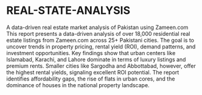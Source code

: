 # REAL-STATE-ANALYSIS
A data-driven real estate market analysis of Pakistan using Zameen.com
 This report presents a data-driven analysis of over 18,000 residential real estate listings from Zameen.com across 25+
 Pakistani cities. The goal is to uncover trends in property pricing, rental yield (ROI), demand patterns, and investment
 opportunities.
 Key findings show that urban centers like Islamabad, Karachi, and Lahore dominate in terms of luxury listings and
 premium rents. Smaller cities like Sargodha and Abbottabad, however, offer the highest rental yields, signaling excellent
 ROI potential.
 The report identifies affordability gaps, the rise of flats in urban cores, and the dominance of houses in the national
 property landscape. 
